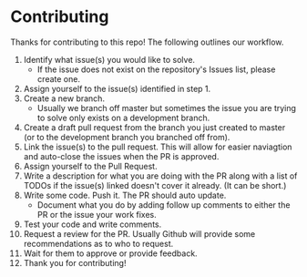# Contributing

Thanks for contributing to this repo! The following outlines our workflow.

1. Identify what issue(s) you would like to solve. 
    - If the issue does not exist on the repository's Issues list, please create one.
2. Assign yourself to the issue(s) identified in step 1.
3. Create a new branch. 
    - Usually we branch off master but sometimes the issue you are trying to solve only exists on a development branch.
4. Create a draft pull request from the branch you just created to master (or to the development branch you branched off from).
5. Link the issue(s) to the pull request. This will allow for easier naviagtion and auto-close the issues when the PR is approved.
6. Assign yourself to the Pull Request.
7. Write a description for what you are doing with the PR along with a list of TODOs if the issue(s) linked doesn't cover it already. (It can be short.)
8. Write some code. Push it. The PR should auto update.
    - Document what you do by adding follow up comments to either the PR or the issue your work fixes.
9. Test your code and write comments.
10. Request a review for the PR. Usually Github will provide some recommendations as to who to request.
11. Wait for them to approve or provide feedback.
12. Thank you for contributing!
